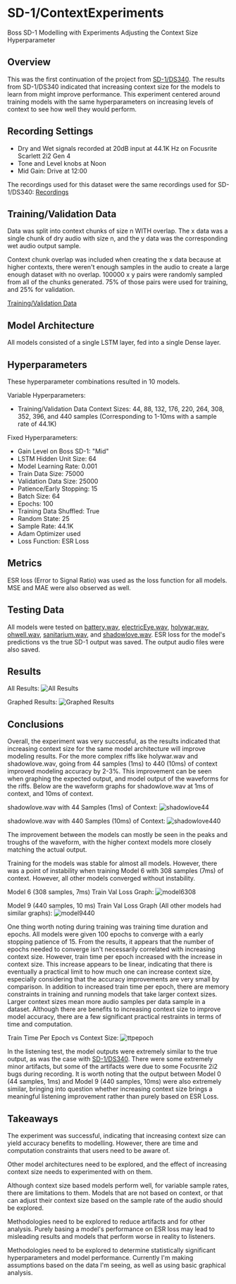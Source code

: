 # SD-1/ContextExperiments
Boss SD-1 Modelling with Experiments Adjusting the Context Size Hyperparameter

## Overview
This was the first continuation of the project from [SD-1/DS340](../../../WriteUps/SD-1/DS340/README.md). The results from SD-1/DS340 indicated that increasing context size for the models to learn from might improve performance. This experiment centered around training models with the same hyperparameters on increasing levels of context to see how well they would perform.

## Recording Settings

- Dry and Wet signals recorded at 20dB input at 44.1K Hz on Focusrite Scarlett 2i2 Gen 4
- Tone and Level knobs at Noon
- Mid Gain: Drive at 12:00

The recordings used for this dataset were the same recordings used for SD-1/DS340: [Recordings](../../../Data/SD-1/DS340)
    
## Training/Validation Data 
Data was split into context chunks of size n WITH overlap. The x data was a single chunk of dry audio with size n, and the y data was the corresponding wet audio output sample.

Context chunk overlap was included when creating the x data because at higher contexts, there weren't enough samples in the audio to create a large enough dataset with no overlap. 100000 x y pairs were randomly sampled from all of the chunks generated. 75% of those pairs were used for training, and 25% for validation.

[Training/Validation Data](../../../TrainValPickles/SD-1/ContextExperiments)

## Model Architecture
All models consisted of a single LSTM layer, fed into a single Dense layer.

## Hyperparameters
These hyperparameter combinations resulted in 10 models. 

Variable Hyperparameters:
  - Training/Validation Data Context Sizes: 44, 88, 132, 176, 220, 264, 308, 352, 396, and 440 samples (Corresponding to 1-10ms with a sample rate of 44.1K)

Fixed Hyperparameters:
  - Gain Level on Boss SD-1: "Mid"
  - LSTM Hidden Unit Size: 64
  - Model Learning Rate: 0.001
  - Train Data Size: 75000
  - Validation Data Size: 25000
  - Patience/Early Stopping: 15
  - Batch Size: 64
  - Epochs: 100
  - Training Data Shuffled: True
  - Random State: 25
  - Sample Rate: 44.1K
  - Adam Optimizer used
  - Loss Function: ESR Loss

## Metrics
ESR loss (Error to Signal Ratio) was used as the loss function for all models. MSE and MAE were also observed as well.

## Testing Data
All models were tested on [battery.wav](../../../Data/Inputs/battery.wav), [electricEye.wav](../../../Data/Inputs/electricEye.wav), [holywar.wav](../../../Data/Inputs/holywar.wav), [ohwell.wav](../../../Data/Inputs/ohwell.wav), [sanitarium.wav](../../../Data/Inputs/sanitarium.wav), and [shadowlove.wav](../../../Data/Inputs/shadowlove.wav). ESR loss for the model's predictions vs the true SD-1 output was saved. The output audio files were also saved.

## Results
All Results:
![All Results](../../../Images/SD-1/ContextExperiments/modelResults.png)

Graphed Results:
![Graphed Results](../../../Images/SD-1/ContextExperiments/ESRLossContextSize.png)

## Conclusions
Overall, the experiment was very successful, as the results indicated that increasing context size for the same model architecture will improve modeling results. For the more complex riffs like holywar.wav and shadowlove.wav, going from 44 samples (1ms) to 440 (10ms) of context improved modeling accuracy by 2-3%. This improvement can be seen when graphing the expected output, and model output of the waveforms for the riffs. Below are the waveform graphs for shadowlove.wav at 1ms of context, and 10ms of context.

shadowlove.wav with 44 Samples (1ms) of Context:
![shadowlove44](../../../Images/SD-1/ContextExperiments/shadowLoveC44.png)

shadowlove.wav with 440 Samples (10ms) of Context:
![shadowlove440](../../../Images/SD-1/ContextExperiments/shadowLoveC440.png)

The improvement between the models can mostly be seen in the peaks and troughs of the waveform, with the higher context models more closely matching the actual output.

Training for the models was stable for almost all models. However, there was a point of instability when training Model 6 with 308 samples (7ms) of context. However, all other models converged without instability.

Model 6 (308 samples, 7ms) Train Val Loss Graph:
![model6308](../../../Images/SD-1/ContextExperiments/C308TrainValLoss.png)

Model 9 (440 samples, 10 ms) Train Val Loss Graph (All other models had similar graphs):
![model9440](../../../Images/SD-1/ContextExperiments/C440TrainValLoss.png)

One thing worth noting during training was training time duration and epochs. All models were given 100 epochs to converge with a early stopping patience of 15. From the results, it appears that the number of epochs needed to converge isn't necessarily correlated with increasing context size. However, train time per epoch increased with the increase in context size. This increase appears to be linear, indicating that there is eventually a practical limit to how much one can increase context size, especially considering that the accuracy improvements are very small by comparison. In addition to increased train time per epoch, there are memory constraints in training and running models that take larger context sizes. Larger context sizes mean more audio samples per data sample in a dataset. Although there are benefits to increasing context size to improve model accuracy, there are a few significant practical restraints in terms of time and computation.

Train Time Per Epoch vs Context Size:
![ttpepoch](../../../Images/SD-1/ContextExperiments/ttpepochContext.png)

In the listening test, the model outputs were extremely similar to the true output, as was the case with [SD-1/DS340](../../../WriteUps/SD-1/DS340/README.md). There were some extremely minor artifacts, but some of the artifacts were due to some Focusrite 2i2 bugs during recording. It is worth noting that the output between Model 0 (44 samples, 1ms) and Model 9 (440 samples, 10ms) were also extremely similar, bringing into question whether increasing context size brings a meaningful listening improvement rather than purely based on ESR Loss.

## Takeaways

The experiment was successful, indicating that increasing context size can yield accuracy benefits to modelling. However, there are time and computation constraints that users need to be aware of.

Other model architectures need to be explored, and the effect of increasing context size needs to experimented with on them.

Although context size based models perform well, for variable sample rates, there are limitations to them. Models that are not based on context, or that can adjust their context size based on the sample rate of the audio should be explored.

Methodologies need to be explored to reduce artifacts and for other analysis. Purely basing a model's performance on ESR loss may lead to misleading results and models that perform worse in reality to listeners.

Methodologies need to be explored to determine statistically significant hyperparameters and model performance. Currently I'm making assumptions based on the data I'm seeing, as well as using basic graphical analysis.
